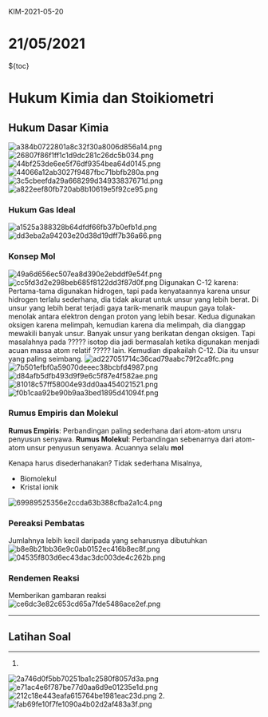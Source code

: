KIM-2021-05-20

# 21/05/2021

${toc}

# **Hukum Kimia dan Stoikiometri**

## Hukum Dasar Kimia

![a384b0722801a8c32f30a8006d856a14.png](../../../_resources/1ceaa885cf974f688bf2ea0aaf6971f4.png)
![26807f86f1ff1c1d9dc281c26dc5b034.png](../../../_resources/cfd16120cdfc4ce7ae65f566735cd584.png)
![44bf253de6ee5f76df9354bea64d0145.png](../../../_resources/c5bf0bdb88744d86ad59576cd4cbe911.png)
![44066a12ab3027f9487fbc71bbfb280a.png](../../../_resources/8a456e80fc6644e4b27f4cedab781c9f.png)
![3c5cbeefda29a668299d34933837671d.png](../../../_resources/8dd2f6a5c5634142afaa39e4c8c990f0.png)
![a822eef80fb720ab8b10619e5f92ce95.png](../../../_resources/024cb39c112e4e8d87ee03ce1b542454.png)
### Hukum Gas Ideal
![a1525a388328b64dfdf66fb37b0efb1d.png](../../../_resources/637375313191428cadffe4f553e4e782.png)
![dd3eba2a94203e20d38d19dff7b36a66.png](../../../_resources/2614e8e60e574bad9c6ee3bc0ee05bb8.png)
### Konsep Mol
![49a6d656ec507ea8d390e2ebddf9e54f.png](../../../_resources/221e01e0dbb74417bab2ba80957cc699.png)
![cc5fd3d2e298beb685f8122dd3f87d0f.png](../../../_resources/b7087dd164ec4951a510cd1eef9b413a.png)
Digunakan C-12 karena:
	Pertama-tama digunakan hidrogen, tapi pada kenyataannya karena unsur hidrogen terlalu sederhana, dia tidak akurat untuk unsur yang lebih berat. Di unsur yang lebih berat terjadi gaya tarik-menarik maupun gaya tolak-menolak antara elektron dengan proton yang lebih besar.
	Kedua digunakan oksigen karena melimpah, kemudian karena dia melimpah, dia dianggap mewakili banyak unsur. Banyak unsur yang berikatan dengan oksigen. Tapi masalahnya pada ????? isotop dia jadi bermasalah ketika digunakan menjadi acuan massa atom relatif ????? lain.
	Kemudian dipakailah C-12. Dia itu unsur yang paling seimbang.
![ad227051714c36cad79aabc79f2ca9fc.png](../../../_resources/46f8bcc0988e459497f2596ab1bfb654.png)	
![7b501efbf0a59070deeec38bcbfd4987.png](../../../_resources/8d4007203bcb49b7b22b9ef6c5ba3258.png)
![d84afb5dfb493d9f9e6c5f87e4f582ae.png](../../../_resources/28ac3342a925463d9ed1a80d48246d5b.png)
![81018c57ff58004e93dd0aa454021521.png](../../../_resources/4096e392b18b498bb44fab13c8104e53.png)
![f0b1caa92be90b9aa3bed1895d41094f.png](../../../_resources/d5f371827c26469a99714a480dea3c2a.png)

### Rumus Empiris dan Molekul
**Rumus Empiris**: Perbandingan paling sederhana dari atom-atom unsru penyusun senyawa.
**Rumus Molekul**: Perbandingan sebenarnya dari atom-atom unsur penyusun senyawa.
Acuannya selalu **mol**

Kenapa harus disederhanakan?
Tidak sederhana
Misalnya,
- Biomolekul
- Kristal ionik

![69989525356e2ccda63b388cfba2a1c4.png](../../../_resources/5ad5011f4d30477a94db9d19588976ec.png)
### Pereaksi Pembatas
Jumlahnya lebih kecil daripada yang seharusnya dibutuhkan
![b8e8b21bb36e9c0ab0152ec416b8ec8f.png](../../../_resources/278fbe8de4d743c4ad36f269d2b68a7e.png)
![04535f803d6ec43dac3dc003de4c262b.png](../../../_resources/89bfd1931c404517be1ca3f830ae0a5c.png)
### Rendemen Reaksi
Memberikan gambaran reaksi 
![ce6dc3e82c653cd65a7fde5486ace2ef.png](../../../_resources/6905e8156db340a788d8afe5d67a3c08.png)

---
## Latihan Soal
---
1. 
![2a746d0f5bb70251ba1c2580f8057d3a.png](../../../_resources/5fa06fc963a64b6fa0e32b59d7b602d8.png)
![e71ac4e6f787be77d0aa6d9e01235e1d.png](../../../_resources/143820b52c0c4f49a16efc7c6e5af258.png)
![212c18e443eafa615764be1981eac23d.png](../../../_resources/c2a76e367d014e7da5c19ab49e5d5740.png)
2. 
![fab69fe10f7fe1090a4b02d2af483a3f.png](../../../_resources/4d7708bda9c24d70b13f4d69e5cc9c9a.png)